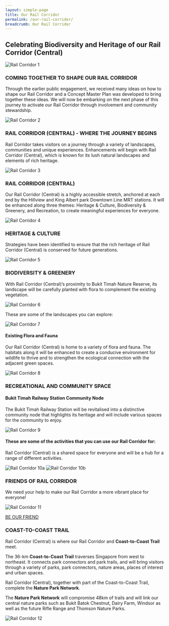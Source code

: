 ```yaml
---
layout: simple-page
title: Our Rail Corridor
permalink: /our-rail-corridor/
breadcrumb: Our Rail Corridor
---
```


## Celebrating Biodiversity and Heritage of our Rail Corridor (Central)

![Rail Corridor 1](/images/rail-corridor-1.png "Rail Corridor 1")

### COMING TOGETHER TO SHAPE OUR RAIL CORRIDOR

Through the earlier public engagement, we received many ideas on how to shape our Rail Corridor and a Concept Master Plan was developed to bring together these ideas. We will now be embarking on the next phase of this journey to activate our Rail Corridor through involvement and community stewardship.

![Rail Corridor 2](/images/rail-corridor-2.jpg "Rail Corridor 2")

### RAIL CORRIDOR (CENTRAL) - WHERE THE JOURNEY BEGINS

Rail Corridor takes visitors on a journey through a variety of landscapes, communities and unique experiences. Enhancements will begin with Rail Corridor (Central), which is known for its lush natural landscapes and elements of rich heritage.

![Rail Corridor 3](/images/rail-corridor-3.jpg "Rail Corridor 3")

### RAIL CORRIDOR (CENTRAL)
Our Rail Corridor (Central) is a highly accessible stretch, anchored at each end by the Hillview and King Albert park Downtown Line MRT stations. It will be enhanced along three themes: Heritage & Culture, Biodiversity & Greenery, and Recreation, to create meaningful experiences for everyone.

![Rail Corridor 4](/images/rail-corridor-4.jpg "Rail Corridor 4")

### HERITAGE & CULTURE
Strategies have been identified to ensure that the rich heritage of Rail Corridor (Central) is conserved for future generations.

![Rail Corridor 5](/images/rail-corridor-5.jpg "Rail Corridor 5")

### BIODIVERSITY & GREENERY

With Rail Corridor (Central)’s proximity to Bukit Timah Nature Reserve, its landscape will be carefully planted with flora to complement the existing vegetation.

![Rail Corridor 6](/images/rail-corridor-6.jpg "Rail Corridor 6")


These are some of the landscapes you can explore:

![Rail Corridor 7](/images/rail-corridor-7.jpg "Rail Corridor 7")

#### Existing Flora and Fauna
Our Rail Corridor (Central) is home to a variety of flora and fauna. The habitats along it will be enhanced to create a conducive environment for wildlife to thrive and to strengthen the ecological connection with the adjacent green spaces.


![Rail Corridor 8](/images/rail-corridor-8.jpg "Rail Corridor 8")


### RECREATIONAL AND COMMUNITY SPACE
#### Bukit Timah Railway Station Community Node

The Bukit Timah Railway Station will be revitalised into a distinctive community node that highlights its heritage and will include various spaces for the community to enjoy.


![Rail Corridor 9](/images/rail-corridor-9.jpg "Rail Corridor 9")


#### These are some of the activities that you can use our Rail Corridor for:

Rail Corridor (Central) is a shared space for everyone and will be a hub for a range of different activities.


![Rail Corridor 10a](/images/rail-corridor-10-a.jpg "Rail Corridor 10a")
![Rail Corridor 10b](/images/rail-corridor-10-b.jpg "Rail Corridor 10b")

### FRIENDS OF RAIL CORRIDOR
We need your help to make our Rail Corridor a more vibrant place for everyone!

![Rail Corridor 11](/images/rail-corridor-11.png "Rail Corridor 11")

[BE OUR FRIEND](/be-our-friend/)

### COAST-TO-COAST TRAIL
Rail Corridor (Central) is where our Rail Corridor and **Coast-to-Coast Trail** meet.

The 36-km **Coast-to-Coast Trail** traverses Singapore from west to northeast. It connects park connectors and park trails, and will bring visitors through a variety of parks, park connectors, nature areas, places of interest and urban spaces.

Rail Corridor (Central), together with part of the Coast-to-Coast Trail, complete the **Nature Park Network**.

The **Nature Park Network** will compromise 48km of trails and will link our central nature parks such as Bukit Batok Chestnut, Dairy Farm, Windsor as well as the future Rifle Range and Thomson Nature Parks.

![Rail Corridor 12](/images/rail-corridor-12.jpg "Rail Corridor 11")

